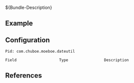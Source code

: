 # 

${Bundle-Description}

## Example

## Configuration

	Pid: com.chuboe.moeboe.dateutil
	
	Field					Type				Description
		
	
## References

